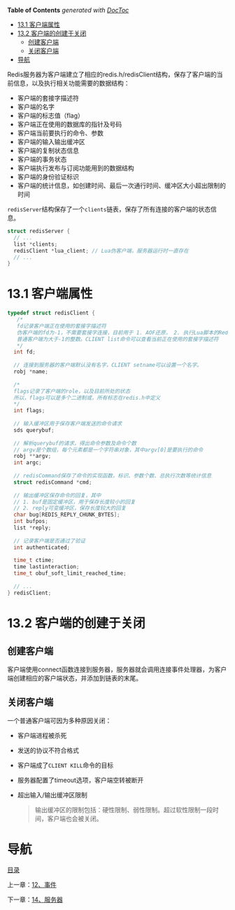 <!-- START doctoc generated TOC please keep comment here to allow auto update -->
<!-- DON'T EDIT THIS SECTION, INSTEAD RE-RUN doctoc TO UPDATE -->
**Table of Contents**  *generated with [DocToc](https://github.com/thlorenz/doctoc)*

- [13.1 客户端属性](#131-%E5%AE%A2%E6%88%B7%E7%AB%AF%E5%B1%9E%E6%80%A7)
- [13.2 客户端的创建于关闭](#132-%E5%AE%A2%E6%88%B7%E7%AB%AF%E7%9A%84%E5%88%9B%E5%BB%BA%E4%BA%8E%E5%85%B3%E9%97%AD)
  - [创建客户端](#%E5%88%9B%E5%BB%BA%E5%AE%A2%E6%88%B7%E7%AB%AF)
  - [关闭客户端](#%E5%85%B3%E9%97%AD%E5%AE%A2%E6%88%B7%E7%AB%AF)
- [导航](#%E5%AF%BC%E8%88%AA)

<!-- END doctoc generated TOC please keep comment here to allow auto update -->

Redis服务器为客户端建立了相应的redis.h/redisClient结构，保存了客户端的当前信息，以及执行相关功能需要的数据结构：

- 客户端的套接字描述符
- 客户端的名字
- 客户端的标志值（flag）
- 客户端正在使用的数据库的指针及号码
- 客户端当前要执行的命令、参数
- 客户端的输入输出缓冲区
- 客户端的复制状态信息
- 客户端的事务状态
- 客户端执行发布与订阅功能用到的数据结构
- 客户端的身份验证标识
- 客户端的统计信息，如创建时间、最后一次通行时间、缓冲区大小超出限制的时间

`redisServer`结构保存了一个`clients`链表，保存了所有连接的客户端的状态信息。

```c
struct redisServer {
  // ...
  list *clients;
  redisClient *lua_client; // Lua伪客户端，服务器运行时一直存在
  // ...
}
```

# 13.1 客户端属性

```c
typedef struct redisClient {
   /* 
   fd记录客户端正在使用的套接字描述符
   伪客户端的fd为-1，不需要套接字连接，目前用于 1. AOF还原， 2. 执行Lua脚本的Redis命令
   普通客户端为大于-1的整数。CLIENT list命令可以查看当前正在使用的套接字描述符
   */
  int fd;
  
  // 连接到服务器的客户端默认没有名字，CLIENT setname可以设置一个名字。
  robj *name;
  
  /*
  flags记录了客户端的role，以及目前所处的状态
  所以，flags可以是多个二进制或，所有标志在redis.h中定义
  */
  int flags;
  
  // 输入缓冲区用于保存客户端发送的命令请求
  sds querybuf;
  
  // 解析querybuf的请求，得出命令参数及命令个数
  // argv是个数组，每个元素都是一个字符串对象，其中argv[0]是要执行的命令
  robj **argv;
  int argc;
  
  // redisCommand保存了命令的实现函数，标识、参数个数、总执行次数等统计信息
  struct redisCommand *cmd;
  
  // 输出缓冲区保存命令的回复，其中
  // 1. buf是固定缓冲区，用于保存长度较小的回复
  // 2. reply可变缓冲区，保存长度较大的回复
  char bug[REDIS_REPLY_CHUNK_BYTES];
  int bufpos;
  list *reply;
  
  // 记录客户端是否通过了验证
  int authenticated;
  
  time_t ctime;
  time lastinteraction;
  time_t obuf_soft_limit_reached_time;
  
  // ...
} redisClient;
```

# 13.2 客户端的创建于关闭

## 创建客户端

客户端使用connect函数连接到服务器，服务器就会调用连接事件处理器，为客户端创建相应的客户端状态，并添加到链表的末尾。

## 关闭客户端

一个普通客户端可因为多种原因关闭：

- 客户端进程被杀死

- 发送的协议不符合格式

- 客户端成了`CLIENT KILL`命令的目标

- 服务器配置了timeout选项，客户端空转被断开

- 超出输入/输出缓冲区限制

  > 输出缓冲区的限制包括：硬性限制、弱性限制。超过软性限制一段时间，客户端也会被关闭。

# 导航

[目录](README.md)

上一章：[12、事件](12、事件.md)

下一章：[14、服务器](14、服务器.md)
